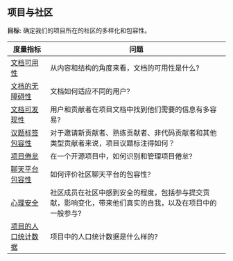 ## 项目与社区

**目标:** 确定我们的项目所在的社区的多样化和包容性。

| 度量指标 | 问题 |
| --- | --- |
[文档可用性](documentation-usability.md) | 从内容和结构的角度来看，文档的可用性是什么?
[文档的无障碍性](documentation-accessibility.md) | 文档如何适应不同的用户?
[文档可发现性](documentation_discoverability.md) | 用户和贡献者在项目文档中找到他们需要的信息有多容易?
[议题标签包容性](issue-label-inclusivity.md) | 对于邀请新贡献者、熟练贡献者、非代码贡献者和其他类型贡献者来说，项目议题标注得如何？
[项目倦怠](project-burnout.md) | 在一个开源项目中，如何识别和管理项目倦怠?
[聊天平台包容性](chat-platform-inclusivity.md) | 如何评价社区聊天平台的包容性?
[心理安全](psychological-safety.md) |  社区成员在社区中感到安全的程度，包括参与提交贡献，影响变化，带来他们真实的自我，以及在项目中的一般参与?
[项目的人口统计数据](project-demographics.md) | 项目中的人口统计数据是什么样的?